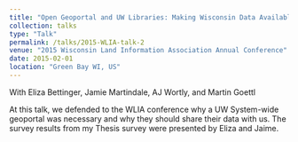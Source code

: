 ```yaml
---
title: "Open Geoportal and UW Libraries: Making Wisconsin Data Available to Students, Researchers, and Future Generations"
collection: talks
type: "Talk"
permalink: /talks/2015-WLIA-talk-2
venue: "2015 Wisconsin Land Information Association Annual Conference"
date: 2015-02-01
location: "Green Bay WI, US"
---
```

With Eliza Bettinger, Jamie Martindale, AJ Wortly, and Martin Goettl

At this talk, we defended to the WLIA conference why a UW System-wide geoportal was necessary and why they should share their data with us. The survey results from my Thesis survey were presented by Eliza and Jaime.